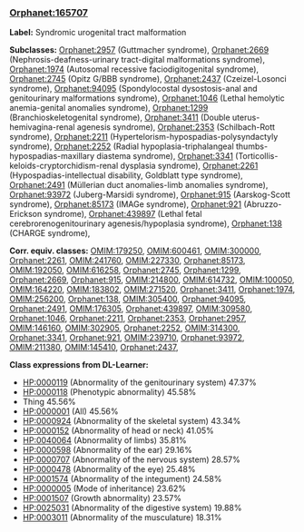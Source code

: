 
### [Orphanet:165707](http://www.orpha.net/ORDO/Orphanet_165707)
**Label:** Syndromic urogenital tract malformation

**Subclasses:** [Orphanet:2957](http://www.orpha.net/ORDO/Orphanet_2957) (Guttmacher syndrome), [Orphanet:2669](http://www.orpha.net/ORDO/Orphanet_2669) (Nephrosis-deafness-urinary tract-digital malformations syndrome), [Orphanet:1974](http://www.orpha.net/ORDO/Orphanet_1974) (Autosomal recessive faciodigitogenital syndrome), [Orphanet:2745](http://www.orpha.net/ORDO/Orphanet_2745) (Opitz G/BBB syndrome), [Orphanet:2437](http://www.orpha.net/ORDO/Orphanet_2437) (Czeizel-Losonci syndrome), [Orphanet:94095](http://www.orpha.net/ORDO/Orphanet_94095) (Spondylocostal dysostosis-anal and genitourinary malformations syndrome), [Orphanet:1046](http://www.orpha.net/ORDO/Orphanet_1046) (Lethal hemolytic anemia-genital anomalies syndrome), [Orphanet:1299](http://www.orpha.net/ORDO/Orphanet_1299) (Branchioskeletogenital syndrome), [Orphanet:3411](http://www.orpha.net/ORDO/Orphanet_3411) (Double uterus-hemivagina-renal agenesis syndrome), [Orphanet:2353](http://www.orpha.net/ORDO/Orphanet_2353) (Schilbach-Rott syndrome), [Orphanet:2211](http://www.orpha.net/ORDO/Orphanet_2211) (Hypertelorism-hypospadias-polysyndactyly syndrome), [Orphanet:2252](http://www.orpha.net/ORDO/Orphanet_2252) (Radial hypoplasia-triphalangeal thumbs-hypospadias-maxillary diastema syndrome), [Orphanet:3341](http://www.orpha.net/ORDO/Orphanet_3341) (Torticollis-keloids-cryptorchidism-renal dysplasia syndrome), [Orphanet:2261](http://www.orpha.net/ORDO/Orphanet_2261) (Hypospadias-intellectual disability, Goldblatt type syndrome), [Orphanet:2491](http://www.orpha.net/ORDO/Orphanet_2491) (Müllerian duct anomalies-limb anomalies syndrome), [Orphanet:93972](http://www.orpha.net/ORDO/Orphanet_93972) (Juberg-Marsidi syndrome), [Orphanet:915](http://www.orpha.net/ORDO/Orphanet_915) (Aarskog-Scott syndrome), [Orphanet:85173](http://www.orpha.net/ORDO/Orphanet_85173) (IMAGe syndrome), [Orphanet:921](http://www.orpha.net/ORDO/Orphanet_921) (Abruzzo-Erickson syndrome), [Orphanet:439897](http://www.orpha.net/ORDO/Orphanet_439897) (Lethal fetal cerebrorenogenitourinary agenesis/hypoplasia syndrome), [Orphanet:138](http://www.orpha.net/ORDO/Orphanet_138) (CHARGE syndrome), 

**Corr. equiv. classes:** [OMIM:179250](http://purl.obolibrary.org/obo/OMIM_179250), [OMIM:600461](http://purl.obolibrary.org/obo/OMIM_600461), [OMIM:300000](http://purl.obolibrary.org/obo/OMIM_300000), [Orphanet:2261](http://www.orpha.net/ORDO/Orphanet_2261), [OMIM:241760](http://purl.obolibrary.org/obo/OMIM_241760), [OMIM:227330](http://purl.obolibrary.org/obo/OMIM_227330), [Orphanet:85173](http://www.orpha.net/ORDO/Orphanet_85173), [OMIM:192050](http://purl.obolibrary.org/obo/OMIM_192050), [OMIM:616258](http://purl.obolibrary.org/obo/OMIM_616258), [Orphanet:2745](http://www.orpha.net/ORDO/Orphanet_2745), [Orphanet:1299](http://www.orpha.net/ORDO/Orphanet_1299), [Orphanet:2669](http://www.orpha.net/ORDO/Orphanet_2669), [Orphanet:915](http://www.orpha.net/ORDO/Orphanet_915), [OMIM:214800](http://purl.obolibrary.org/obo/OMIM_214800), [OMIM:614732](http://purl.obolibrary.org/obo/OMIM_614732), [OMIM:100050](http://purl.obolibrary.org/obo/OMIM_100050), [OMIM:164220](http://purl.obolibrary.org/obo/OMIM_164220), [OMIM:183802](http://purl.obolibrary.org/obo/OMIM_183802), [OMIM:271520](http://purl.obolibrary.org/obo/OMIM_271520), [Orphanet:3411](http://www.orpha.net/ORDO/Orphanet_3411), [Orphanet:1974](http://www.orpha.net/ORDO/Orphanet_1974), [OMIM:256200](http://purl.obolibrary.org/obo/OMIM_256200), [Orphanet:138](http://www.orpha.net/ORDO/Orphanet_138), [OMIM:305400](http://purl.obolibrary.org/obo/OMIM_305400), [Orphanet:94095](http://www.orpha.net/ORDO/Orphanet_94095), [Orphanet:2491](http://www.orpha.net/ORDO/Orphanet_2491), [OMIM:176305](http://purl.obolibrary.org/obo/OMIM_176305), [Orphanet:439897](http://www.orpha.net/ORDO/Orphanet_439897), [OMIM:309580](http://purl.obolibrary.org/obo/OMIM_309580), [Orphanet:1046](http://www.orpha.net/ORDO/Orphanet_1046), [Orphanet:2211](http://www.orpha.net/ORDO/Orphanet_2211), [Orphanet:2353](http://www.orpha.net/ORDO/Orphanet_2353), [Orphanet:2957](http://www.orpha.net/ORDO/Orphanet_2957), [OMIM:146160](http://purl.obolibrary.org/obo/OMIM_146160), [OMIM:302905](http://purl.obolibrary.org/obo/OMIM_302905), [Orphanet:2252](http://www.orpha.net/ORDO/Orphanet_2252), [OMIM:314300](http://purl.obolibrary.org/obo/OMIM_314300), [Orphanet:3341](http://www.orpha.net/ORDO/Orphanet_3341), [Orphanet:921](http://www.orpha.net/ORDO/Orphanet_921), [OMIM:239710](http://purl.obolibrary.org/obo/OMIM_239710), [Orphanet:93972](http://www.orpha.net/ORDO/Orphanet_93972), [OMIM:211380](http://purl.obolibrary.org/obo/OMIM_211380), [OMIM:145410](http://purl.obolibrary.org/obo/OMIM_145410), [Orphanet:2437](http://www.orpha.net/ORDO/Orphanet_2437), 

**Class expressions from DL-Learner:**

- [HP:0000119](http://purl.obolibrary.org/obo/HP_0000119) (Abnormality of the genitourinary system) 47.37%
- [HP:0000118](http://purl.obolibrary.org/obo/HP_0000118) (Phenotypic abnormality) 45.58%
- Thing 45.56%
- [HP:0000001](http://purl.obolibrary.org/obo/HP_0000001) (All) 45.56%
- [HP:0000924](http://purl.obolibrary.org/obo/HP_0000924) (Abnormality of the skeletal system) 43.34%
- [HP:0000152](http://purl.obolibrary.org/obo/HP_0000152) (Abnormality of head or neck) 41.05%
- [HP:0040064](http://purl.obolibrary.org/obo/HP_0040064) (Abnormality of limbs) 35.81%
- [HP:0000598](http://purl.obolibrary.org/obo/HP_0000598) (Abnormality of the ear) 29.16%
- [HP:0000707](http://purl.obolibrary.org/obo/HP_0000707) (Abnormality of the nervous system) 28.57%
- [HP:0000478](http://purl.obolibrary.org/obo/HP_0000478) (Abnormality of the eye) 25.48%
- [HP:0001574](http://purl.obolibrary.org/obo/HP_0001574) (Abnormality of the integument) 24.58%
- [HP:0000005](http://purl.obolibrary.org/obo/HP_0000005) (Mode of inheritance) 23.62%
- [HP:0001507](http://purl.obolibrary.org/obo/HP_0001507) (Growth abnormality) 23.57%
- [HP:0025031](http://purl.obolibrary.org/obo/HP_0025031) (Abnormality of the digestive system) 19.88%
- [HP:0003011](http://purl.obolibrary.org/obo/HP_0003011) (Abnormality of the musculature) 18.31%


